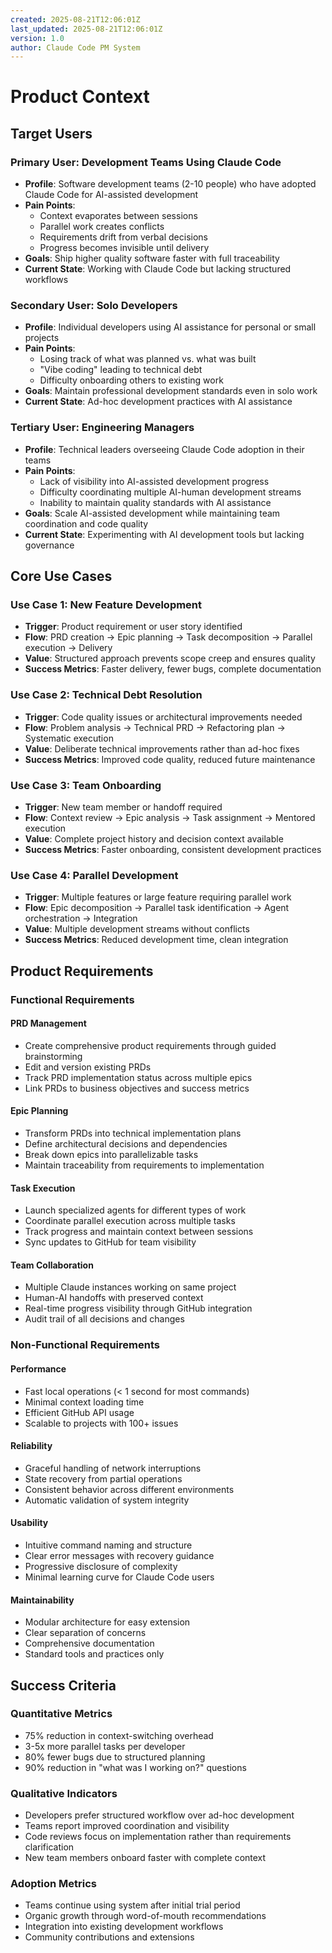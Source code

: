 ```yaml
---
created: 2025-08-21T12:06:01Z
last_updated: 2025-08-21T12:06:01Z
version: 1.0
author: Claude Code PM System
---
```


# Product Context

## Target Users

### Primary User: Development Teams Using Claude Code
- **Profile**: Software development teams (2-10 people) who have adopted Claude Code for AI-assisted development
- **Pain Points**: 
  - Context evaporates between sessions
  - Parallel work creates conflicts
  - Requirements drift from verbal decisions
  - Progress becomes invisible until delivery
- **Goals**: Ship higher quality software faster with full traceability
- **Current State**: Working with Claude Code but lacking structured workflows

### Secondary User: Solo Developers
- **Profile**: Individual developers using AI assistance for personal or small projects
- **Pain Points**: 
  - Losing track of what was planned vs. what was built
  - "Vibe coding" leading to technical debt
  - Difficulty onboarding others to existing work
- **Goals**: Maintain professional development standards even in solo work
- **Current State**: Ad-hoc development practices with AI assistance

### Tertiary User: Engineering Managers
- **Profile**: Technical leaders overseeing Claude Code adoption in their teams
- **Pain Points**: 
  - Lack of visibility into AI-assisted development progress
  - Difficulty coordinating multiple AI-human development streams
  - Inability to maintain quality standards with AI assistance
- **Goals**: Scale AI-assisted development while maintaining team coordination and code quality
- **Current State**: Experimenting with AI development tools but lacking governance

## Core Use Cases

### Use Case 1: New Feature Development
- **Trigger**: Product requirement or user story identified
- **Flow**: PRD creation → Epic planning → Task decomposition → Parallel execution → Delivery
- **Value**: Structured approach prevents scope creep and ensures quality
- **Success Metrics**: Faster delivery, fewer bugs, complete documentation

### Use Case 2: Technical Debt Resolution
- **Trigger**: Code quality issues or architectural improvements needed
- **Flow**: Problem analysis → Technical PRD → Refactoring plan → Systematic execution
- **Value**: Deliberate technical improvements rather than ad-hoc fixes
- **Success Metrics**: Improved code quality, reduced future maintenance

### Use Case 3: Team Onboarding
- **Trigger**: New team member or handoff required
- **Flow**: Context review → Epic analysis → Task assignment → Mentored execution
- **Value**: Complete project history and decision context available
- **Success Metrics**: Faster onboarding, consistent development practices

### Use Case 4: Parallel Development
- **Trigger**: Multiple features or large feature requiring parallel work
- **Flow**: Epic decomposition → Parallel task identification → Agent orchestration → Integration
- **Value**: Multiple development streams without conflicts
- **Success Metrics**: Reduced development time, clean integration

## Product Requirements

### Functional Requirements

#### PRD Management
- Create comprehensive product requirements through guided brainstorming
- Edit and version existing PRDs
- Track PRD implementation status across multiple epics
- Link PRDs to business objectives and success metrics

#### Epic Planning
- Transform PRDs into technical implementation plans
- Define architectural decisions and dependencies
- Break down epics into parallelizable tasks
- Maintain traceability from requirements to implementation

#### Task Execution
- Launch specialized agents for different types of work
- Coordinate parallel execution across multiple tasks
- Track progress and maintain context between sessions
- Sync updates to GitHub for team visibility

#### Team Collaboration
- Multiple Claude instances working on same project
- Human-AI handoffs with preserved context
- Real-time progress visibility through GitHub integration
- Audit trail of all decisions and changes

### Non-Functional Requirements

#### Performance
- Fast local operations (< 1 second for most commands)
- Minimal context loading time
- Efficient GitHub API usage
- Scalable to projects with 100+ issues

#### Reliability
- Graceful handling of network interruptions
- State recovery from partial operations
- Consistent behavior across different environments
- Automatic validation of system integrity

#### Usability
- Intuitive command naming and structure
- Clear error messages with recovery guidance
- Progressive disclosure of complexity
- Minimal learning curve for Claude Code users

#### Maintainability
- Modular architecture for easy extension
- Clear separation of concerns
- Comprehensive documentation
- Standard tools and practices only

## Success Criteria

### Quantitative Metrics
- 75% reduction in context-switching overhead
- 3-5x more parallel tasks per developer
- 80% fewer bugs due to structured planning
- 90% reduction in "what was I working on?" questions

### Qualitative Indicators
- Developers prefer structured workflow over ad-hoc development
- Teams report improved coordination and visibility
- Code reviews focus on implementation rather than requirements clarification
- New team members onboard faster with complete context

### Adoption Metrics
- Teams continue using system after initial trial period
- Organic growth through word-of-mouth recommendations
- Integration into existing development workflows
- Community contributions and extensions
